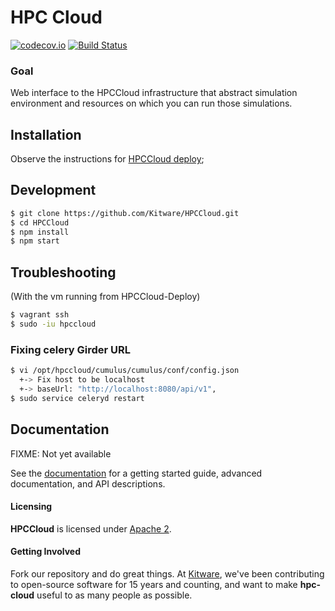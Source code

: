 # HPC Cloud

[![codecov.io](https://codecov.io/github/Kitware/HPCCloud/coverage.svg?branch=master)](https://codecov.io/github/Kitware/HPCCloud?branch=master)
[![Build Status](https://travis-ci.org/Kitware/HPCCloud.svg?branch=master)](https://travis-ci.org/Kitware/HPCCloud)

### Goal

Web interface to the HPCCloud infrastructure that abstract simulation
environment and resources on which you can run those simulations.

## Installation

Observe the instructions for [HPCCloud deploy](https://github.com/Kitware/HPCCloud-deploy);

## Development

```sh
$ git clone https://github.com/Kitware/HPCCloud.git
$ cd HPCCloud
$ npm install
$ npm start
```

## Troubleshooting

(With the vm running from HPCCloud-Deploy)
```sh
$ vagrant ssh
$ sudo -iu hpccloud
```

### Fixing celery Girder URL

```sh
$ vi /opt/hpccloud/cumulus/cumulus/conf/config.json
  +-> Fix host to be localhost
  +-> baseUrl: "http://localhost:8080/api/v1",
$ sudo service celeryd restart
```

## Documentation

FIXME: Not yet available

See the [documentation](https://kitware.github.io/hpc-cloud) for a
getting started guide, advanced documentation, and API descriptions.

#### Licensing

**HPCCloud** is licensed under [Apache 2](LICENSE).

#### Getting Involved

Fork our repository and do great things. At [Kitware](http://www.kitware.com),
we've been contributing to open-source software for 15 years and counting, and
want to make **hpc-cloud** useful to as many people as possible.
